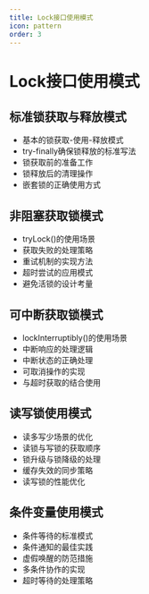 ```yaml
---
title: Lock接口使用模式
icon: pattern
order: 3
---
```


# Lock接口使用模式

## 标准锁获取与释放模式

- 基本的锁获取-使用-释放模式
- try-finally确保锁释放的标准写法
- 锁获取前的准备工作
- 锁释放后的清理操作
- 嵌套锁的正确使用方式

## 非阻塞获取锁模式

- tryLock()的使用场景
- 获取失败的处理策略
- 重试机制的实现方法
- 超时尝试的应用模式
- 避免活锁的设计考量

## 可中断获取锁模式

- lockInterruptibly()的使用场景
- 中断响应的处理逻辑
- 中断状态的正确处理
- 可取消操作的实现
- 与超时获取的结合使用

## 读写锁使用模式

- 读多写少场景的优化
- 读锁与写锁的获取顺序
- 锁升级与锁降级的处理
- 缓存失效的同步策略
- 读写锁的性能优化

## 条件变量使用模式

- 条件等待的标准模式
- 条件通知的最佳实践
- 虚假唤醒的防范措施
- 多条件协作的实现
- 超时等待的处理策略
